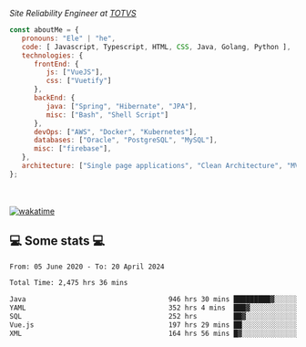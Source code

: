 <p><em>Site Reliability Engineer at <a href="https://www.totvs.com/">TOTVS</a></br>
</em></p>


```javascript
const aboutMe = {
   pronouns: "Ele" | "he",
   code: [ Javascript, Typescript, HTML, CSS, Java, Golang, Python ],
   technologies: {
      frontEnd: {
         js: ["VueJS"],
         css: ["Vuetify"]
      },
      backEnd: {
         java: ["Spring", "Hibernate", "JPA"],
         misc: ["Bash", "Shell Script"]
      },
      devOps: ["AWS", "Docker", "Kubernetes"],
      databases: ["Oracle", "PostgreSQL", "MySQL"],
      misc: ["firebase"],
   },
   architecture: ["Single page applications", "Clean Architecture", "MVC", "Microservices"],
};
```
</br></br>
[![wakatime](https://wakatime.com/badge/user/a3a8ed06-d304-4d6b-bc86-4adc418cdea7.svg)](https://wakatime.com/@a3a8ed06-d304-4d6b-bc86-4adc418cdea7)
<h2>💻 Some stats 💻</h2>

<!--START_SECTION:waka-->

```txt
From: 05 June 2020 - To: 20 April 2024

Total Time: 2,475 hrs 36 mins

Java                                   946 hrs 30 mins █████████▓░░░░░░░░░░░░░░░   38.23 %
YAML                                   352 hrs 4 mins  ███▓░░░░░░░░░░░░░░░░░░░░░   14.22 %
SQL                                    252 hrs         ██▓░░░░░░░░░░░░░░░░░░░░░░   10.18 %
Vue.js                                 197 hrs 29 mins ██░░░░░░░░░░░░░░░░░░░░░░░   07.98 %
XML                                    164 hrs 56 mins █▓░░░░░░░░░░░░░░░░░░░░░░░   06.66 %
```

<!--END_SECTION:waka-->
